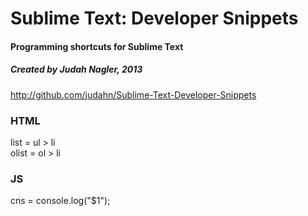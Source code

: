 Sublime Text: Developer Snippets
==================================

#### Programming shortcuts for Sublime Text 
##### Created by Judah Nagler, 2013  
http://github.com/judahn/Sublime-Text-Developer-Snippets

### HTML
list 	= ul > li  
olist 	= ol > li  

### JS  
cns     = console.log("$1");   